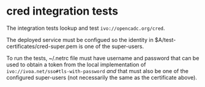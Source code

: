 # cred integration tests

The integration tests lookup and test `ivo://opencadc.org/cred`.

The deployed service must be configued so the identity in 
$A/test-certificates/cred-super.pem is one of the super-users.

To run the tests, ~/.netrc file must have username and password 
that can be used to obtain a token from the local implementation 
of `ivo://ivoa.net/sso#tls-with-password` _and_ that must also 
be one of the configured super-users (not necessarily the same
as the certificate above).

